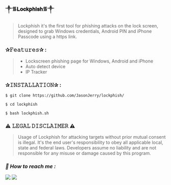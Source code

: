 ### ༒︎᯾𝐋𝐨𝐜𝐤𝐩𝐡𝐢𝐬𝐡᯾༒︎

> Lockphish it's the first tool for phishing attacks on the lock screen, designed to grab Windows credentials, Android PIN and iPhone Passcode using a https link.  

### ✰𝙵𝚎𝚊𝚝𝚞𝚛𝚎𝚜✰ :  
> * Lockscreen phishing page for Windows, Android and iPhone  
> * Auto detect device  
> * IP Tracker  

### ✰𝙸𝙽𝚂𝚃𝙰𝙻𝙻𝙰𝚃𝙸𝙾𝙽✰ :  
```
$ git clone https://github.com/JasonJerry/lockphish/  
```
```
$ cd lockphish  
```
```
$ bash lockphish.sh  
```

### ⚠️ 𝙻𝙴𝙶𝙰𝙻 𝙳𝙸𝚂𝙲𝙻𝙰𝙸𝙼𝙴𝚁 ⚠️ 
> Usage of Lockphish for attacking targets without prior mutual consent is illegal. It's the end user's responsibility to obey all applicable local, state and federal laws. Developers assume no liability and are not responsible for any misuse or damage caused by this program.

<h3><b><i>📡 How to reach me :</i></b></h3>
<p align="left">
  <a href="https://github.com/Zack-sys" target="_blank"><img src="https://img.shields.io/badge/Github-Zack--sys-green?style=for-the-badge&logo=github"></a>
  <a href="https://www.instagram.com/Azealtech" target="_blank"><img src="https://img.shields.io/badge/IG-%40Azealtech-red?style=for-the-badge&logo=instagram"></a>
  
